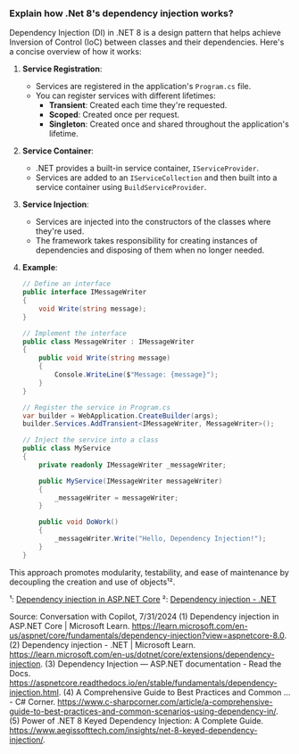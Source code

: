 ### Explain how .Net 8's dependency injection works?

Dependency Injection (DI) in .NET 8 is a design pattern that helps achieve Inversion of Control (IoC) between classes and their dependencies. Here's a concise overview of how it works:

1. **Service Registration**:
   - Services are registered in the application's `Program.cs` file.
   - You can register services with different lifetimes: 
     - **Transient**: Created each time they're requested.
     - **Scoped**: Created once per request.
     - **Singleton**: Created once and shared throughout the application's lifetime.

2. **Service Container**:
   - .NET provides a built-in service container, `IServiceProvider`.
   - Services are added to an `IServiceCollection` and then built into a service container using `BuildServiceProvider`.

3. **Service Injection**:
   - Services are injected into the constructors of the classes where they're used.
   - The framework takes responsibility for creating instances of dependencies and disposing of them when no longer needed.

4. **Example**:
   ```csharp
   // Define an interface
   public interface IMessageWriter
   {
       void Write(string message);
   }

   // Implement the interface
   public class MessageWriter : IMessageWriter
   {
       public void Write(string message)
       {
           Console.WriteLine($"Message: {message}");
       }
   }

   // Register the service in Program.cs
   var builder = WebApplication.CreateBuilder(args);
   builder.Services.AddTransient<IMessageWriter, MessageWriter>();

   // Inject the service into a class
   public class MyService
   {
       private readonly IMessageWriter _messageWriter;

       public MyService(IMessageWriter messageWriter)
       {
           _messageWriter = messageWriter;
       }

       public void DoWork()
       {
           _messageWriter.Write("Hello, Dependency Injection!");
       }
   }
   ```

This approach promotes modularity, testability, and ease of maintenance by decoupling the creation and use of objects¹².

¹: [Dependency injection in ASP.NET Core](https://learn.microsoft.com/en-us/aspnet/core/fundamentals/dependency-injection?view=aspnetcore-8.0)
²: [Dependency injection - .NET](https://learn.microsoft.com/en-us/dotnet/core/extensions/dependency-injection)

Source: Conversation with Copilot, 7/31/2024
(1) Dependency injection in ASP.NET Core | Microsoft Learn. https://learn.microsoft.com/en-us/aspnet/core/fundamentals/dependency-injection?view=aspnetcore-8.0.
(2) Dependency injection - .NET | Microsoft Learn. https://learn.microsoft.com/en-us/dotnet/core/extensions/dependency-injection.
(3) Dependency Injection — ASP.NET documentation - Read the Docs. https://aspnetcore.readthedocs.io/en/stable/fundamentals/dependency-injection.html.
(4) A Comprehensive Guide to Best Practices and Common ... - C# Corner. https://www.c-sharpcorner.com/article/a-comprehensive-guide-to-best-practices-and-common-scenarios-using-dependency-in/.
(5) Power of .NET 8 Keyed Dependency Injection: A Complete Guide. https://www.aegissofttech.com/insights/net-8-keyed-dependency-injection/.